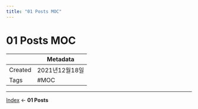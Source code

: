 ```yaml
---
title: "01 Posts MOC"
---
```


# 01 Posts MOC

| | Metadata |
| ------- | --- | 
| Created | 2021년12월18일 | 
| Tags    | #MOC | 

___

[Index](_index) ← **01 Posts**
